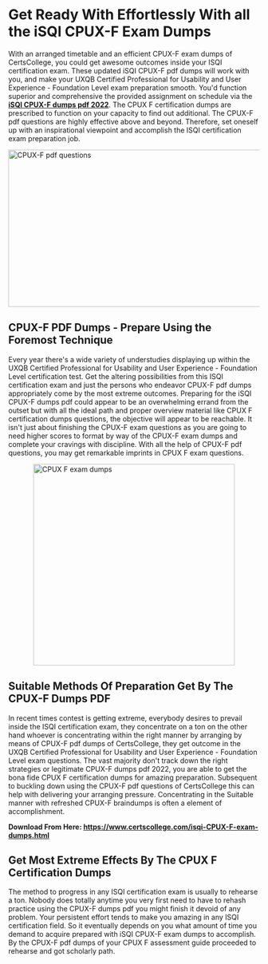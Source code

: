 <h1><strong>Get Ready With Effortlessly With all the iSQI CPUX-F Exam Dumps&nbsp;</strong></h1>
<p><span style="font-weight: 400;">With an arranged timetable and an efficient  CPUX-F exam dumps of CertsCollege, you could get awesome outcomes inside your ISQI certification exam. These updated iSQI CPUX-F pdf dumps will work with you, and make your UXQB Certified Professional for Usability and User Experience - Foundation Level exam preparation smooth. You'd function superior and comprehensive the provided assignment on schedule via the <strong><a href="https://www.certscollege.com/isqi-CPUX-F-exam-dumps.html">iSQI CPUX-F dumps pdf 2022</a></strong>. The CPUX F certification dumps are prescribed to function on your capacity to find out additional. The  CPUX-F pdf questions are highly effective above and beyond. Therefore, set oneself up with an inspirational viewpoint and accomplish the ISQI certification exam preparation job.&nbsp;</span></p>
<p><span style="font-weight: 400;"><img style="display: block; margin-left: auto; margin-right: auto;" src="https://i.ibb.co/CPDK3ps/Yellow-and-Blue-Initiative-Blog-Banner.png" alt="CPUX-F pdf questions" width="559" height="315" /></span></p>
<h2><strong>CPUX-F PDF Dumps - Prepare Using the Foremost Technique</strong></h2>
<p><span style="font-weight: 400;">Every year there's a wide variety of understudies displaying up within the UXQB Certified Professional for Usability and User Experience - Foundation Level certification test. Get the altering possibilities from this ISQI certification exam and just the persons who endeavor CPUX-F pdf dumps appropriately come by the most extreme outcomes. Preparing for the iSQI CPUX-F dumps pdf could appear to be an overwhelming errand from the outset but with all the ideal path and proper overview material like CPUX F certification dumps questions, the objective will appear to be reachable. It isn't just about finishing the CPUX-F exam questions as you are going to need higher scores to format by way of the CPUX-F exam dumps and complete your cravings with discipline. With all the help of CPUX-F pdf questions, you may get remarkable imprints in CPUX F exam questions.</span></p>
<p><span style="font-weight: 400;"><a href="https://tinyurl.com/2p86adrv"><img style="display: block; margin-left: auto; margin-right: auto;" src="https://i.ibb.co/9tMrhdY/Teacher-Appreciation-Invitation.png" alt="CPUX F exam dumps " width="404" height="404" /></a></span></p>
<h2><strong>Suitable Methods Of Preparation Get By The CPUX-F Dumps PDF</strong></h2>
<p><span style="font-weight: 400;">In recent times contest is getting extreme, everybody desires to prevail inside the ISQI certification exam, they concentrate on a ton on the other hand whoever is concentrating within the right manner by arranging by means of CPUX-F pdf dumps of CertsCollege, they get outcome in the UXQB Certified Professional for Usability and User Experience - Foundation Level exam questions. The vast majority don't track down the right strategies or legitimate CPUX-F dumps pdf 2022, you are able to get the bona fide CPUX F certification dumps for amazing preparation. Subsequent to buckling down using the  CPUX-F pdf questions of CertsCollege this can help with delivering your arranging pressure. Concentrating in the Suitable manner with refreshed CPUX-F braindumps is often a element of accomplishment.</span></p>
<p><span style="font-weight: 400;"><strong>Download From Here: <a href="https://www.certscollege.com/isqi-CPUX-F-exam-dumps.html">https://www.certscollege.com/isqi-CPUX-F-exam-dumps.html</a></strong></span></p>
<h2><strong>Get Most Extreme Effects By The CPUX F Certification Dumps</strong></h2>
<p><span style="font-weight: 400;">The method to progress in any ISQI certification exam is usually to rehearse a ton. Nobody does totally anytime you very first need to have to rehash practice using the CPUX-F dumps pdf you might finish it devoid of any problem. Your persistent effort tends to make you amazing in any ISQI certification field. So it eventually depends on you what amount of time you demand to acquire prepared with iSQI CPUX-F exam dumps to accomplish. By the CPUX-F pdf dumps of your CPUX F assessment guide proceeded to rehearse and got scholarly path.</span></p>
